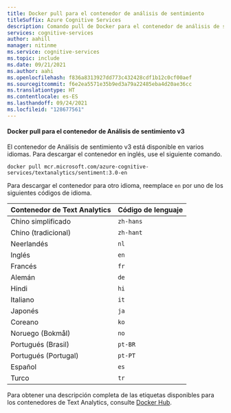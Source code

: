 ```yaml
---
title: Docker pull para el contenedor de análisis de sentimiento
titleSuffix: Azure Cognitive Services
description: Comando pull de Docker para el contenedor de análisis de sentimiento
services: cognitive-services
author: aahill
manager: nitinme
ms.service: cognitive-services
ms.topic: include
ms.date: 09/21/2021
ms.author: aahi
ms.openlocfilehash: f836a8313927dd773c432428cdf1b12c0cf00aef
ms.sourcegitcommit: f6e2ea5571e35b9ed3a79a22485eba4d20ae36cc
ms.translationtype: HT
ms.contentlocale: es-ES
ms.lasthandoff: 09/24/2021
ms.locfileid: "128677561"
---
```

#### <a name="docker-pull-for-the-sentiment-analysis-v3-container"></a>Docker pull para el contenedor de Análisis de sentimiento v3

El contenedor de Análisis de sentimiento v3 está disponible en varios idiomas. Para descargar el contenedor en inglés, use el siguiente comando. 

```
docker pull mcr.microsoft.com/azure-cognitive-services/textanalytics/sentiment:3.0-en
```

Para descargar el contenedor para otro idioma, reemplace `en` por uno de los siguientes códigos de idioma. 

| Contenedor de Text Analytics | Código de lenguaje |
|--|--|
| Chino simplificado    |   `zh-hans`   |
| Chino (tradicional)   |   `zh-hant`   |
| Neerlandés                 |     `nl`      |
| Inglés               |     `en`      |
| Francés                |     `fr`      |
| Alemán                |     `de`      |
| Hindi                 |    `hi`       |
| Italiano               |     `it`      |
| Japonés              |     `ja`      |
| Coreano                |     `ko`      |
| Noruego (Bokmål)   |     `no`      |
| Portugués (Brasil)   |    `pt-BR`    |
| Portugués (Portugal) |    `pt-PT`    |
| Español               |     `es`      |
| Turco               |     `tr`      |

Para obtener una descripción completa de las etiquetas disponibles para los contenedores de Text Analytics, consulte [Docker Hub](https://go.microsoft.com/fwlink/?linkid=2018654).
